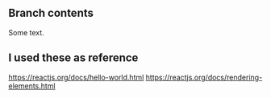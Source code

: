 ## Branch contents
Some text.

## I used these as reference
https://reactjs.org/docs/hello-world.html
https://reactjs.org/docs/rendering-elements.html
